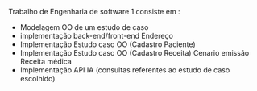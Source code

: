 Trabalho de Engenharia de software 1 consiste em : 
* Modelagem OO de um estudo de caso
* implementação back-end/front-end Endereço
* Implementação Estudo caso OO (Cadastro Paciente)
* Implementação Estudo caso OO (Cadastro Receita) Cenario emissão Receita médica
* Implementação API IA (consultas referentes ao estudo de caso escolhido)
